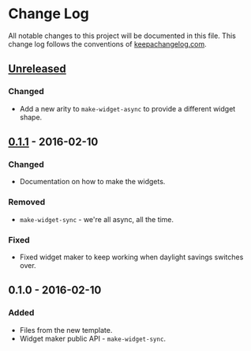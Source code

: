 # Change Log
All notable changes to this project will be documented in this file. This change log follows the conventions of [keepachangelog.com](http://keepachangelog.com/).

## [Unreleased][unreleased]
### Changed
- Add a new arity to `make-widget-async` to provide a different widget shape.

## [0.1.1] - 2016-02-10
### Changed
- Documentation on how to make the widgets.

### Removed
- `make-widget-sync` - we're all async, all the time.

### Fixed
- Fixed widget maker to keep working when daylight savings switches over.

## 0.1.0 - 2016-02-10
### Added
- Files from the new template.
- Widget maker public API - `make-widget-sync`.

[unreleased]: https://github.com/your-name/hw2-clj/compare/0.1.1...HEAD
[0.1.1]: https://github.com/your-name/hw2-clj/compare/0.1.0...0.1.1
